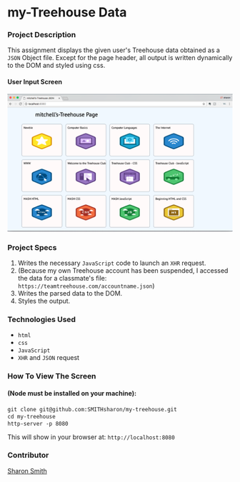 # my-Treehouse Data

### Project Description 
This assignment displays the given user's Treehouse data obtained as a `JSON` Object file. Except for the page header, all output is written dynamically to the DOM and styled using css.

#### User Input Screen
![my-Treehouse Output Screen](https://raw.githubusercontent.com/SMITHsharon/my-treehouse/screen/screen/my-Treehouse%20screen%20grab.png)

### Project Specs
1. Writes the necessary `JavaScript` code to launch an `XHR` request.
2. (Because my own Treehouse account has been suspended, I accessed the data for a classmate's file: `https://teamtreehouse.com/accountname.json`)
3. Writes the parsed data to the DOM.
4. Styles the output. 


### Technologies Used
- `html`
- `css`
- `JavaScript`
- `XHR` and `JSON` request


### How To View The Screen 
#### (Node must be installed on your machine):
```
git clone git@github.com:SMITHsharon/my-treehouse.git
cd my-treehouse
http-server -p 8080
```

This will show in your browser at: `http://localhost:8080`

### Contributor
[Sharon Smith](https://github.com/SMITHsharon)

